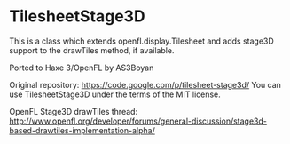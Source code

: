 TilesheetStage3D
================

This is a class which extends openfl.display.Tilesheet and adds stage3D support to the drawTiles method, if available.

Ported to Haxe 3/OpenFL by AS3Boyan

Original repository: https://code.google.com/p/tilesheet-stage3d/
You can use TilesheetStage3D under the terms of the MIT license.

OpenFL Stage3D drawTiles thread:
http://www.openfl.org/developer/forums/general-discussion/stage3d-based-drawtiles-implementation-alpha/
